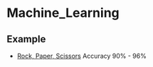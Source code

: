 # Machine_Learning

## Example
- [Rock, Paper, Scissors](https://github.com/ddiffa/Machine_Learning/blob/master/RockPaperScissors/RockPaperScissors.ipynb) Accuracy 90% - 96%
